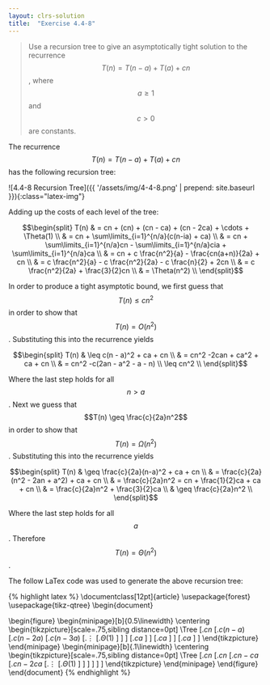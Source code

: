 ```yaml
---
layout: clrs-solution
title:  "Exercise 4.4-8"
---
```

>Use a recursion tree to give an asymptotically tight solution to the recurrence $$T(n) = T(n-a) + T(a) + cn$$, where $$a \geq 1$$ and $$c > 0$$ are constants.

The recurrence $$T(n) = T(n-a) + T(a) + cn$$ has the following recursion tree:

![4.4-8 Recursion Tree]({{ '/assets/img/4-4-8.png' | prepend: site.baseurl }}){:class="latex-img"}

Adding up the costs of each level of the tree:

$$\begin{split}
T(n) & = cn + (cn) + (cn - ca) + (cn - 2ca) + \cdots + \Theta(1) \\
& = cn + \sum\limits_{i=1}^{n/a}(c(n-ia) + ca) \\
& = cn + \sum\limits_{i=1}^{n/a}cn - \sum\limits_{i=1}^{n/a}cia + \sum\limits_{i=1}^{n/a}ca \\
& = cn + c \frac{n^2}{a} - \frac{cn(a+n)}{2a} + cn \\
& = c \frac{n^2}{a} - c \frac{n^2}{2a} - c \frac{n}{2} + 2cn \\
& = c \frac{n^2}{2a} + \frac{3}{2}cn \\
& = \Theta(n^2) \\
\end{split}$$

In order to produce a tight asymptotic bound, we first guess that $$T(n) \leq cn^2$$ in order to show that $$T(n) = O(n^2)$$. Substituting this into the recurrence yields

$$\begin{split}
T(n) & \leq c(n - a)^2 + ca + cn \\
& = cn^2 -2can + ca^2 + ca + cn \\
& = cn^2 -c(2an - a^2 - a - n) \\
\leq cn^2 \\
\end{split}$$

Where the last step holds for all $$n > a$$. Next we guess that $$T(n) \geq \frac{c}{2a}n^2$$ in order to show that $$T(n) = \Omega(n^2)$$. Substituting this into the recurrence yields

$$\begin{split}
T(n) & \geq \frac{c}{2a}(n-a)^2 + ca + cn \\
& = \frac{c}{2a}(n^2 - 2an + a^2) + ca + cn \\
& = \frac{c}{2a}n^2 = cn + \frac{1}{2}ca + ca + cn \\
& = \frac{c}{2a}n^2 + \frac{3}{2}ca \\
& \geq \frac{c}{2a}n^2 \\
\end{split}$$

Where the last step holds for all $$a$$. Therefore $$T(n) = \Theta(n^2)$$.

The follow LaTex code was used to generate the above recursion tree:

{% highlight latex %}
\documentclass[12pt]{article}
\usepackage{forest}
\usepackage{tikz-qtree}
\begin{document}

\begin{figure}
\begin{minipage}[b]{0.5\linewidth}
\centering
\begin{tikzpicture}[scale=.75,sibling distance=0pt]
\Tree [.$cn$ 
        [.$c(n-a)$ 
          [.$c(n-2a)$ 
            [.$c(n-3a)$ 
              [.$\vdots$ 
                [.$\Theta(1)$ ] ] ]
            [.$ca$ ] ] 
          [.$ca$ ] ] 
        [.$ca$ ] ]
\end{tikzpicture}
\end{minipage}
\begin{minipage}[b]{.1\linewidth}
\centering
\begin{tikzpicture}[scale=.75,sibling distance=0pt]
\Tree [.$cn$
        [.$cn$
          [.$cn-ca$
            [.$cn-2ca$
              [.$\vdots$ 
                [.$\Theta(1)$ ] ] ] ] ] ]
\end{tikzpicture}
\end{minipage}
\end{figure}
\end{document}
{% endhighlight %}